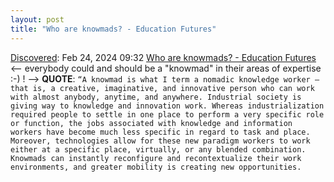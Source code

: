 ```yaml
---
layout: post
title: "Who are knowmads? - Education Futures"
---
```

[Discovered](http://rolandtanglao.com/2020/07/29/p1-blogthis-checkvist-list-links-to-blog/): Feb 24, 2024 09:32 [Who are knowmads? - Education Futures](https://educationfutures.com/blog/post/knowmads-definition) <-- everybody could and should be a "knowmad" in their areas of expertise :-) ! --> **QUOTE**: `“A knowmad is what I term a nomadic knowledge worker –that is, a creative, imaginative, and innovative person who can work with almost anybody, anytime, and anywhere. Industrial society is giving way to knowledge and innovation work. Whereas industrialization required people to settle in one place to perform a very specific role or function, the jobs associated with knowledge and information workers have become much less specific in regard to task and place. Moreover, technologies allow for these new paradigm workers to work either at a specific place, virtually, or any blended combination. Knowmads can instantly reconfigure and recontextualize their work environments, and greater mobility is creating new opportunities.`
